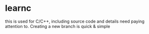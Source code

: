 learnc
======

this is used for C/C++, including source code and details need paying attention to.
Creating a new branch is quick & simple 
